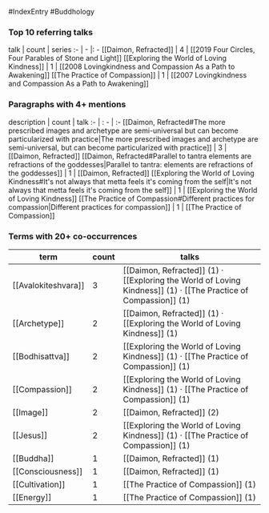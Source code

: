 #IndexEntry #Buddhology
### Top 10 referring talks
talk | count | series
:- | - |: -
[[Daimon, Refracted]] | 4 | [[2019 Four Circles, Four Parables of Stone and Light]]
[[Exploring the World of Loving Kindness]] | 1 | [[2008 Lovingkindness and Compassion As a Path to Awakening]]
[[The Practice of Compassion]] | 1 | [[2007 Lovingkindness and Compassion As a Path to Awakening]]

### Paragraphs with 4+ mentions
description | count | talk
:- | : - | :-
[[Daimon, Refracted#The more prescribed images and archetype are semi-universal but can become particularized with practice\|The more prescribed images and archetype are semi-universal, but can become particularized with practice]] | 3 | [[Daimon, Refracted]]
[[Daimon, Refracted#Parallel to tantra elements are refractions of the goddesses\|Parallel to tantra: elements are refractions of the goddesses]] | 1 | [[Daimon, Refracted]]
[[Exploring the World of Loving Kindness#It's not always that metta feels it's coming from the self\|It's not always that metta feels it's coming from the self]] | 1 | [[Exploring the World of Loving Kindness]]
[[The Practice of Compassion#Different practices for compassion\|Different practices for compassion]] | 1 | [[The Practice of Compassion]]

### Terms with 20+ co-occurrences
term | count | talks
-|-|-
[[Avalokiteshvara]] | 3 | <span class="counts">[[Daimon, Refracted]] (1) · [[Exploring the World of Loving Kindness]] (1) · [[The Practice of Compassion]] (1)</span> 
[[Archetype]] | 2 | <span class="counts">[[Daimon, Refracted]] (1) · [[Exploring the World of Loving Kindness]] (1)</span> 
[[Bodhisattva]] | 2 | <span class="counts">[[Exploring the World of Loving Kindness]] (1) · [[The Practice of Compassion]] (1)</span> 
[[Compassion]] | 2 | <span class="counts">[[Exploring the World of Loving Kindness]] (1) · [[The Practice of Compassion]] (1)</span> 
[[Image]] | 2 | <span class="counts">[[Daimon, Refracted]] (2)</span> 
[[Jesus]] | 2 | <span class="counts">[[Exploring the World of Loving Kindness]] (1) · [[The Practice of Compassion]] (1)</span> 
[[Buddha]] | 1 | <span class="counts">[[Daimon, Refracted]] (1)</span> 
[[Consciousness]] | 1 | <span class="counts">[[Daimon, Refracted]] (1)</span> 
[[Cultivation]] | 1 | <span class="counts">[[The Practice of Compassion]] (1)</span> 
[[Energy]] | 1 | <span class="counts">[[The Practice of Compassion]] (1)</span> 

